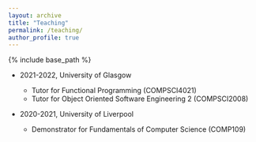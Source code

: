 ```yaml
---
layout: archive
title: "Teaching"
permalink: /teaching/
author_profile: true
---
```



{% include base_path %}

<!-- Teaching -->
<!-- ====== -->
* 2021-2022, University of Glasgow
  * Tutor for Functional Programming (COMPSCI4021)
  * Tutor for Object Oriented Software Engineering 2 (COMPSCI2008)

* 2020-2021, University of Liverpool
  * Demonstrator for Fundamentals of Computer Science (COMP109)
